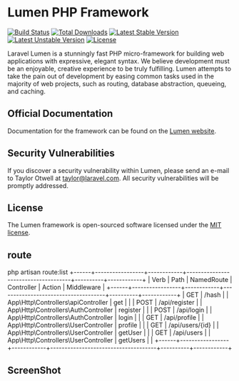 # Lumen PHP Framework

[![Build Status](https://travis-ci.org/laravel/lumen-framework.svg)](https://travis-ci.org/laravel/lumen-framework)
[![Total Downloads](https://poser.pugx.org/laravel/lumen-framework/d/total.svg)](https://packagist.org/packages/laravel/lumen-framework)
[![Latest Stable Version](https://poser.pugx.org/laravel/lumen-framework/v/stable.svg)](https://packagist.org/packages/laravel/lumen-framework)
[![Latest Unstable Version](https://poser.pugx.org/laravel/lumen-framework/v/unstable.svg)](https://packagist.org/packages/laravel/lumen-framework)
[![License](https://poser.pugx.org/laravel/lumen-framework/license.svg)](https://packagist.org/packages/laravel/lumen-framework)

Laravel Lumen is a stunningly fast PHP micro-framework for building web applications with expressive, elegant syntax. We believe development must be an enjoyable, creative experience to be truly fulfilling. Lumen attempts to take the pain out of development by easing common tasks used in the majority of web projects, such as routing, database abstraction, queueing, and caching.

## Official Documentation

Documentation for the framework can be found on the [Lumen website](https://lumen.laravel.com/docs).

## Security Vulnerabilities

If you discover a security vulnerability within Lumen, please send an e-mail to Taylor Otwell at taylor@laravel.com. All security vulnerabilities will be promptly addressed.

## License

The Lumen framework is open-sourced software licensed under the [MIT license](https://opensource.org/licenses/MIT).

## route
php artisan route:list
+------+-----------------+------------+-------------------------------------+----------+------------+
| Verb | Path            | NamedRoute | Controller                          | Action   | Middleware |
+------+-----------------+------------+-------------------------------------+----------+------------+
| GET  | /hash           |            | App\Http\Controllers\apiController  | get      |            |
| POST | /api/register   |            | App\Http\Controllers\AuthController | register |            |
| POST | /api/login      |            | App\Http\Controllers\AuthController | login    |            |
| GET  | /api/profile    |            | App\Http\Controllers\UserController | profile  |            |
| GET  | /api/users/{id} |            | App\Http\Controllers\UserController | getUser  |            |
| GET  | /api/users      |            | App\Http\Controllers\UserController | getUsers |            |
+------+-----------------+------------+-------------------------------------+----------+------------+

## ScreenShot
